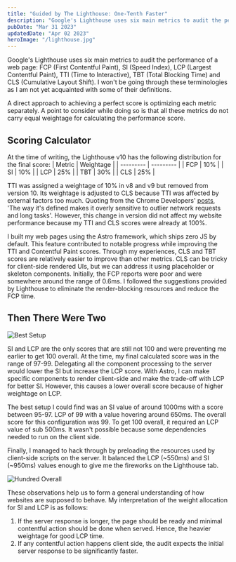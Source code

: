 ```yaml
---
title: "Guided by The Lighthouse: One-Tenth Faster"
description: "Google's Lighthouse uses six main metrics to audit the performance of a web page: FCP (First Contentful Paint), SI (Speed Index), LCP (Largest Contentful Paint), TTI (Time to Interactive), TBT (Total Blocking Time) and CLS (Cumulative Layout Shift)."
pubDate: "Mar 31 2023"
updatedDate: "Apr 02 2023"
heroImage: "/lighthouse.jpg"
---
```


Google's Lighthouse uses six main metrics to audit the performance of a web page: FCP (First Contentful Paint), SI (Speed Index), LCP (Largest Contentful Paint), TTI (Time to Interactive), TBT (Total Blocking Time) and CLS (Cumulative Layout Shift). I won't be going through these terminologies as I am not yet acquainted with some of their definitions. 

A direct approach to achieving a perfect score is optimizing each metric separately. A point to consider while doing so is that all these metrics do not carry equal weightage for calculating the performance score.

## Scoring Calculator

At the time of writing, the Lighthouse v10 has the following distribution for the final score:
| Metric    | Weightage |
| --------- | --------- |
| FCP       | 10%       |
| SI        | 10%       |
| LCP       | 25%       |
| TBT       | 30%       |
| CLS       | 25%       |

TTI was assigned a weightage of 10% in v8 and v9 but removed from version 10. Its weightage is adjusted to CLS because TTI was affected by external factors too much. Quoting from the Chrome Developers' <a href="https://developer.chrome.com/posts/lighthouse-10-0/" target="_blank">posts</a>, 'The way it's defined makes it overly sensitive to outlier network requests and long tasks'. However, this change in version did not affect my website performance because my TTI and CLS scores were already at 100%.

I built my web pages using the Astro framework, which ships zero JS by default. This feature contributed to notable progress while improving the TTI and Contentful Paint scores. Through my experiences, CLS and TBT scores are relatively easier to improve than other metrics. CLS can be tricky for client-side rendered UIs, but we can address it using placeholder or skeleton components. Initially, the FCP reports were poor and were somewhere around the range of 0.6ms. I followed the suggestions provided by Lighthouse to eliminate the render-blocking resources and reduce the FCP time.

## Then There Were Two

![Best Setup](/best-setup.png)

SI and LCP are the only scores that are still not 100 and were preventing me earlier to get 100 overall. At the time, my final calculated score was in the range of 97-99. Delegating all the component processing to the server would lower the SI but increase the LCP score. With Astro, I can make specific components to render client-side and make the trade-off with LCP for better SI. However, this causes a lower overall score because of higher weightage on LCP.

The best setup I could find was an SI value of around 1000ms with a score between 95-97. LCP of 99 with a value hovering around 650ms. The overall score for this configuration was 99. To get 100 overall, it required an LCP value of sub 500ms. It wasn't possible because some dependencies needed to run on the client side.

Finally, I managed to hack through by preloading the resources used by client-side scripts on the server. It balanced the LCP (~550ms) and SI (~950ms) values enough to give me the fireworks on the Lighthouse tab.

![Hundred Overall](/hundred-overall.png)

These observations help us to form a general understanding of how websites are supposed to behave. My interpretation of the weight allocation for SI and LCP is as follows:
1. If the server response is longer, the page should be ready and minimal contentful action should be done when served. Hence, the heavier weightage for good LCP time.
2. If any contentful action happens client side, the audit expects the initial server response to be significantly faster.
